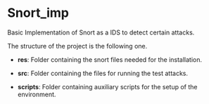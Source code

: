# Snort_imp
Basic Implementation of Snort as a IDS to detect certain attacks. 

The structure of the project is the following one.

 - **res**: Folder containing the snort files needed for the installation.

 - **src**: Folder containing the files for running the test attacks.

 - **scripts**: Folder containing auxiliary scripts for the setup of the environment.
